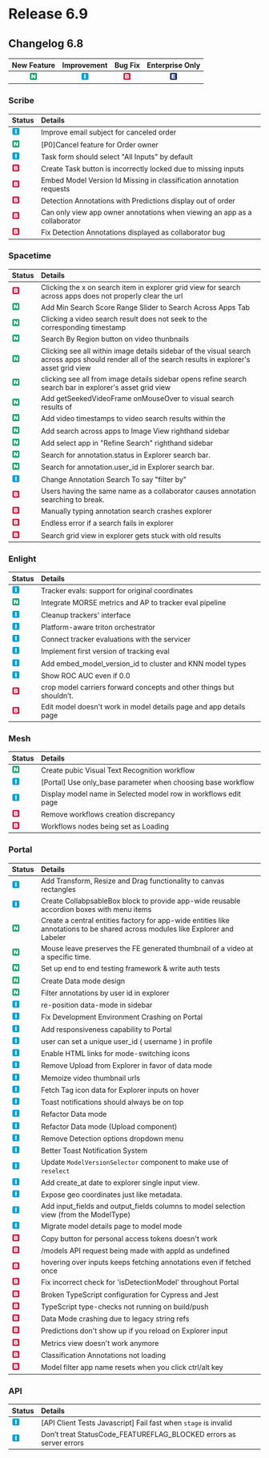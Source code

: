 # Release 6.9

## Changelog 6.8

| New Feature | Improvement | Bug Fix | Enterprise Only |
| :---: | :---: | :---: | :---: |
| ![](../../.gitbook/assets/new_feature%20%281%29%20%281%29%20%282%29.jpg) | ![](../../.gitbook/assets/improvement%20%2819%29%20%281%29.jpg) | ![](../../.gitbook/assets/bug%20%28196%29%20%28452%29%20%287%29.jpg) | ![](../../.gitbook/assets/enterprise%20%2818%29%20%2816%29%20%281%29%20%283%29.jpg) |

### Scribe

| Status | Details |
| :--- | :--- |
| ![](../../.gitbook/assets/improvement%20%2819%29%20%281%29.jpg) | Improve email subject for canceled order |
| ![](../../.gitbook/assets/new_feature%20%281%29%20%281%29%20%282%29.jpg) | \[P0\]Cancel feature for Order owner |
| ![](../../.gitbook/assets/improvement%20%2819%29%20%281%29.jpg) | Task form should select "All Inputs" by default |
| ![](../../.gitbook/assets/bug%20%28196%29%20%28452%29%20%287%29.jpg) | Create Task button is incorrectly locked due to missing inputs |
| ![](../../.gitbook/assets/bug%20%28196%29%20%28452%29%20%287%29.jpg) | Embed Model Version Id Missing in classification annotation requests |
| ![](../../.gitbook/assets/bug%20%28196%29%20%28452%29%20%287%29.jpg) | Detection Annotations with Predictions display out of order |
| ![](../../.gitbook/assets/bug%20%28196%29%20%28452%29%20%287%29.jpg) | Can only view app owner annotations when viewing an app as a collaborator |
| ![](../../.gitbook/assets/bug%20%28196%29%20%28452%29%20%287%29.jpg) | Fix Detection Annotations displayed as collaborator bug |

### Spacetime

| Status | Details |
| :--- | :--- |
| ![](../../.gitbook/assets/bug%20%28196%29%20%28452%29%20%287%29.jpg) | Clicking the x on search item in explorer grid view for search across apps does not properly clear the url |
| ![](../../.gitbook/assets/new_feature%20%281%29%20%281%29%20%282%29.jpg) | Add Min Search Score Range Slider to Search Across Apps Tab |
| ![](../../.gitbook/assets/new_feature%20%281%29%20%281%29%20%282%29.jpg) | Clicking a video search result does not seek to the corresponding timestamp |
| ![](../../.gitbook/assets/new_feature%20%281%29%20%281%29%20%282%29.jpg) | Search By Region button on video thunbnails |
| ![](../../.gitbook/assets/new_feature%20%281%29%20%281%29%20%282%29.jpg) | Clicking see all within image details sidebar of the visual search across apps should render all of the search results in explorer's asset grid view |
| ![](../../.gitbook/assets/new_feature%20%281%29%20%281%29%20%282%29.jpg) | clicking see all from image details sidebar opens refine search search bar in explorer's asset grid view |
| ![](../../.gitbook/assets/new_feature%20%281%29%20%281%29%20%282%29.jpg) | Add getSeekedVideoFrame onMouseOver to visual search results of |
| ![](../../.gitbook/assets/new_feature%20%281%29%20%281%29%20%282%29.jpg) | Add video timestamps to video search results within the |
| ![](../../.gitbook/assets/new_feature%20%281%29%20%281%29%20%282%29.jpg) | Add search across apps to Image View righthand sidebar |
| ![](../../.gitbook/assets/new_feature%20%281%29%20%281%29%20%282%29.jpg) | Add select app in "Refine Search" righthand sidebar |
| ![](../../.gitbook/assets/new_feature%20%281%29%20%281%29%20%282%29.jpg) | Search for annotation.status in Explorer search bar. |
| ![](../../.gitbook/assets/new_feature%20%281%29%20%281%29%20%282%29.jpg) | Search for annotation.user\_id in Explorer search bar. |
| ![](../../.gitbook/assets/improvement%20%2819%29%20%281%29.jpg) | Change Annotation Search To say "filter by" |
| ![](../../.gitbook/assets/bug%20%28196%29%20%28452%29%20%287%29.jpg) | Users having the same name as a collaborator causes annotation searching to break. |
| ![](../../.gitbook/assets/bug%20%28196%29%20%28452%29%20%287%29.jpg) | Manually typing annotation search crashes explorer |
| ![](../../.gitbook/assets/bug%20%28196%29%20%28452%29%20%287%29.jpg) | Endless error if a search fails in explorer |
| ![](../../.gitbook/assets/bug%20%28196%29%20%28452%29%20%287%29.jpg) | Search grid view in explorer gets stuck with old results |

### Enlight

| Status | Details |
| :--- | :--- |
| ![](../../.gitbook/assets/improvement%20%2819%29%20%281%29.jpg) | Tracker evals: support for original coordinates |
| ![](../../.gitbook/assets/new_feature%20%281%29%20%281%29%20%282%29.jpg) | Integrate MORSE metrics and AP to tracker eval pipeline |
| ![](../../.gitbook/assets/improvement%20%2819%29%20%281%29.jpg) | Cleanup trackers' interface |
| ![](../../.gitbook/assets/improvement%20%2819%29%20%281%29.jpg) | Platform-aware triton orchestrator |
| ![](../../.gitbook/assets/improvement%20%2819%29%20%281%29.jpg) | Connect tracker evaluations with the servicer |
| ![](../../.gitbook/assets/improvement%20%2819%29%20%281%29.jpg) | Implement first version of tracking eval |
| ![](../../.gitbook/assets/improvement%20%2819%29%20%281%29.jpg) | Add embed\_model\_version\_id to cluster and KNN model types |
| ![](../../.gitbook/assets/improvement%20%2819%29%20%281%29.jpg) | Show ROC AUC even if 0.0 |
| ![](../../.gitbook/assets/bug%20%28196%29%20%28452%29%20%287%29.jpg) | crop model carriers forward concepts and other things but shouldn’t. |
| ![](../../.gitbook/assets/bug%20%28196%29%20%28452%29%20%287%29.jpg) | Edit model doesn't work in model details page and app details page |

### Mesh

| Status | Details |
| :--- | :--- |
| ![](../../.gitbook/assets/new_feature%20%281%29%20%281%29%20%282%29.jpg) | Create pubic Visual Text Recognition workflow |
| ![](../../.gitbook/assets/improvement%20%2819%29%20%281%29.jpg) | \[Portal\] Use only\_base parameter when choosing base workflow |
| ![](../../.gitbook/assets/improvement%20%2819%29%20%281%29.jpg) | Display model name in Selected model row in workflows edit page |
| ![](../../.gitbook/assets/bug%20%28196%29%20%28452%29%20%287%29.jpg) | Remove workflows creation discrepancy |
| ![](../../.gitbook/assets/bug%20%28196%29%20%28452%29%20%287%29.jpg) | Workflows nodes being set as Loading |

### Portal

| Status | Details |
| :--- | :--- |
| ![](../../.gitbook/assets/improvement%20%2819%29%20%281%29.jpg) | Add Transform, Resize and Drag functionality to canvas rectangles |
| ![](../../.gitbook/assets/improvement%20%2819%29%20%281%29.jpg) | Create CollabpsableBox block to provide app-wide reusable accordion boxes with menu items |
| ![](../../.gitbook/assets/new_feature%20%281%29%20%281%29%20%282%29.jpg) | Create a central entities factory for app-wide entities like annotations to be shared across modules like Explorer and Labeler |
| ![](../../.gitbook/assets/new_feature%20%281%29%20%281%29%20%282%29.jpg) | Mouse leave preserves the FE generated thumbnail of a video at a specific time. |
| ![](../../.gitbook/assets/new_feature%20%281%29%20%281%29%20%282%29.jpg) | Set up end to end testing framework & write auth tests |
| ![](../../.gitbook/assets/new_feature%20%281%29%20%281%29%20%282%29.jpg) | Create Data mode design |
| ![](../../.gitbook/assets/new_feature%20%281%29%20%281%29%20%282%29.jpg) | Filter annotations by user id in explorer |
| ![](../../.gitbook/assets/improvement%20%2819%29%20%281%29.jpg) | re-position data-mode in sidebar |
| ![](../../.gitbook/assets/improvement%20%2819%29%20%281%29.jpg) | Fix Development Environment Crashing on Portal |
| ![](../../.gitbook/assets/improvement%20%2819%29%20%281%29.jpg) | Add responsiveness capability to Portal |
| ![](../../.gitbook/assets/improvement%20%2819%29%20%281%29.jpg) | user can set a unique user\_id \( username \) in profile |
| ![](../../.gitbook/assets/improvement%20%2819%29%20%281%29.jpg) | Enable HTML links for mode-switching icons |
| ![](../../.gitbook/assets/improvement%20%2819%29%20%281%29.jpg) | Remove Upload from Explorer in favor of data mode |
| ![](../../.gitbook/assets/improvement%20%2819%29%20%281%29.jpg) | Memoize video thumbnail urls |
| ![](../../.gitbook/assets/improvement%20%2819%29%20%281%29.jpg) | Fetch Tag icon data for Explorer inputs on hover |
| ![](../../.gitbook/assets/improvement%20%2819%29%20%281%29.jpg) | Toast notifications should always be on top |
| ![](../../.gitbook/assets/improvement%20%2819%29%20%281%29.jpg) | Refactor Data mode |
| ![](../../.gitbook/assets/improvement%20%2819%29%20%281%29.jpg) | Refactor Data mode \(Upload component\) |
| ![](../../.gitbook/assets/improvement%20%2819%29%20%281%29.jpg) | Remove Detection options dropdown menu |
| ![](../../.gitbook/assets/improvement%20%2819%29%20%281%29.jpg) | Better Toast Notification System |
| ![](../../.gitbook/assets/improvement%20%2819%29%20%281%29.jpg) | Update `ModelVersionSelector` component to make use of `reselect` |
| ![](../../.gitbook/assets/improvement%20%2819%29%20%281%29.jpg) | Add create\_at date to explorer single input view. |
| ![](../../.gitbook/assets/improvement%20%2819%29%20%281%29.jpg) | Expose geo coordinates just like metadata. |
| ![](../../.gitbook/assets/improvement%20%2819%29%20%281%29.jpg) | Add input\_fields and output\_fields columns to model selection view \(from the ModelType\) |
| ![](../../.gitbook/assets/improvement%20%2819%29%20%281%29.jpg) | Migrate model details page to model mode |
| ![](../../.gitbook/assets/bug%20%28196%29%20%28452%29%20%287%29.jpg) | Copy button for personal access tokens doesn't work |
| ![](../../.gitbook/assets/bug%20%28196%29%20%28452%29%20%287%29.jpg) | /models API request being made with appId as undefined |
| ![](../../.gitbook/assets/bug%20%28196%29%20%28452%29%20%287%29.jpg) | hovering over inputs keeps fetching annotations even if fetched once |
| ![](../../.gitbook/assets/bug%20%28196%29%20%28452%29%20%287%29.jpg) | Fix incorrect check for 'isDetectionModel' throughout Portal |
| ![](../../.gitbook/assets/bug%20%28196%29%20%28452%29%20%287%29.jpg) | Broken TypeScript configuration for Cypress and Jest |
| ![](../../.gitbook/assets/bug%20%28196%29%20%28452%29%20%287%29.jpg) | TypeScript type-checks not running on build/push |
| ![](../../.gitbook/assets/bug%20%28196%29%20%28452%29%20%287%29.jpg) | Data Mode crashing due to legacy string refs |
| ![](../../.gitbook/assets/bug%20%28196%29%20%28452%29%20%287%29.jpg) | Predictions don't show up if you reload on Explorer input |
| ![](../../.gitbook/assets/bug%20%28196%29%20%28452%29%20%287%29.jpg) | Metrics view doesn't work anymore |
| ![](../../.gitbook/assets/bug%20%28196%29%20%28452%29%20%287%29.jpg) | Classification Annotations not loading |
| ![](../../.gitbook/assets/bug%20%28196%29%20%28452%29%20%287%29.jpg) | Model filter app name resets when you click ctrl/alt key |

### API

| Status | Details |
| :--- | :--- |
| ![](../../.gitbook/assets/improvement%20%2819%29%20%281%29.jpg) | \[API Client Tests Javascript\] Fail fast when `stage` is invalid |
| ![](../../.gitbook/assets/improvement%20%2819%29%20%281%29.jpg) | Don’t treat StatusCode\_FEATUREFLAG\_BLOCKED errors as server errors |

